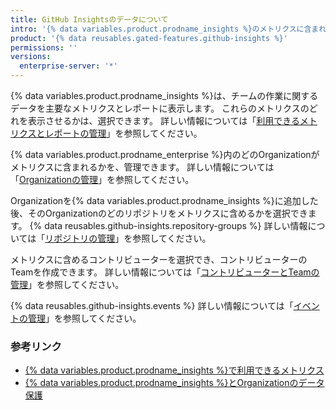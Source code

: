 ```yaml
---
title: GitHub Insightsのデータについて
intro: '{% data variables.product.prodname_insights %}のメトリクスに含まれるデータは、高度にカスタマイズできます。'
product: '{% data reusables.gated-features.github-insights %}'
permissions: ''
versions:
  enterprise-server: '*'
---
```


{% data variables.product.prodname_insights %}は、チームの作業に関するデータを主要なメトリクスとレポートに表示します。 これらのメトリクスのどれを表示させるかは、選択できます。 詳しい情報については「[利用できるメトリクスとレポートの管理](/insights/installing-and-configuring-github-insights/managing-available-metrics-and-reports)」を参照してください。

{% data variables.product.prodname_enterprise %}内のどのOrganizationがメトリクスに含まれるかを、管理できます。 詳しい情報については「[Organizationの管理](/insights/installing-and-configuring-github-insights/managing-organizations)」を参照してください。

Organizationを{% data variables.product.prodname_insights %}に追加した後、そのOrganizationのどのリポジトリをメトリクスに含めるかを選択できます。 {% data reusables.github-insights.repository-groups %} 詳しい情報については「[リポジトリの管理](/insights/installing-and-configuring-github-insights/managing-repositories)」を参照してください。

メトリクスに含めるコントリビューターを選択でき、コントリビューターのTeamを作成できます。 詳しい情報については「[コントリビューターとTeamの管理](/insights/installing-and-configuring-github-insights/managing-contributors-and-teams)」を参照してください。

{% data reusables.github-insights.events %} 詳しい情報については「[イベントの管理](/insights/installing-and-configuring-github-insights/managing-events)」を参照してください。

### 参考リンク
- [{% data variables.product.prodname_insights %}で利用できるメトリクス](/insights/exploring-your-usage-of-github-enterprise/metrics-available-with-github-insights)
- [{% data variables.product.prodname_insights %}とOrganizationのデータ保護](/github/site-policy/github-insights-and-data-protection-for-your-organization)

